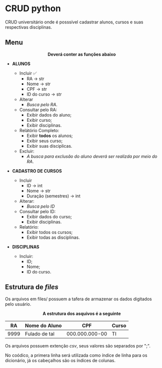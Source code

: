 #  CRUD python 

CRUD universitário onde é posssível cadastrar alunos, cursos e suas respectivas disciplinas. 


## Menu

<div align="center">

**Deverá conter as funções abaixo**

</div>

 - **ALUNOS**
    - Incluir ✅
        - RA -> str
        - Nome -> str
        - CPF -> str
        - ID do curso -> str
    - Alterar
        - _Busca pelo RA_.
    - Consultar pelo RA:
        - Exibir dados do aluno;
        - Exibir curso;
        - Exibir disciplinas.
    - Relátório Completo:
        - Exibir **todos** os alunos;
        - Exibir seus curso;
        - Exibir suas disciplicas.
    - Excluir:
        - _A busca para exclusão do aluno deverá ser realizda por meio do RA_.

 - **CADASTRO DE CURSOS**
    - Incluir
        - ID -> int
        - Nome -> str
        - Duração (semestres) -> int
    - Alterar:
        - _Busca pelo ID_
    - Consultar pelo ID:
        - Exibir dados do curso;
        - Exibir disciplinas.
    - Relatório: 
        - Exibir todos os cursos;
        - Exibir todas as disciplinas.
    
 - **DISCIPLINAS**
    - Incluir:
        - ID;
        - Nome;
        - ID do curso.


## Estrutura de _files_

Os arquivos em files/ possuem a tafera de armazenar os dados digitados pelo usuário.

<div align='center'>

**A estrutura dos asquivos é a seguinte**

RA   | Nome do Aluno | CPF             | Curso
-----|---------------|-----------------|--------
9999 | Fulado de tal | 000.000.000-00  | TI

</div>

Os arquivos possuem extenção _csv_, seus valores são separados por ";".

No coódico, a primera linha será utilizada como índice de linha para os dicionário, já os cabeçalhos são os índices de colunas.